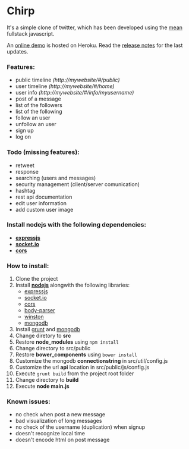 # Chirp

It's a simple clone of twitter, which has been developed using the [mean](https://en.wikipedia.org/wiki/MEAN_(software_bundle)) fullstack javascript.

An [online demo](http://chirp.dimotta.net) is hosted on Heroku.
Read the [release notes](https://github.com/antdimot/chirp/blob/master/Releasenotes.md)
for the last updates.

### Features:
- public timeline *(http://mywebsite/#/public)*
- user timeline   *(http://mywebsite/#/home)*
- user info       *(http://mywebsite/#/info/myusername)*
- post of a message
- list of the followers
- list of the following
- follow an user
- unfollow an user
- sign up
- log on

### Todo (missing features):
- retweet
- response
- searching (users and messages)
- security management (client/server comunication)
- hashtag
- rest api documentation
- edit user information
- add custom user image

### Install **nodejs** with the following dependencies:

- [**expressjs**](http://expressjs.com)
- [**socket.io**](http://socket.io)
- [**cors**](https://github.com/expressjs/cors)

### How to install:
1. Clone the project
2. Install [**nodejs**](https://nodejs.org/en/) alongwith the following libraries:
	- [expressjs](http://expressjs.com)
	- [socket.io](http://socket.io)
	- [cors](https://github.com/expressjs/cors)
	- [body-parser](https://github.com/expressjs/body-parser)
	- [winston](https://github.com/winstonjs/winston)
	- [mongodb](https://docs.mongodb.org/ecosystem/drivers/node-js/)
3. Install [grunt](http://gruntjs.com) and [mongodb](https://www.mongodb.org)
4. Change diretory to **src**
5. Restore **node_modules** using ```npm install```
6. Change directory to src/public
7. Restore **bower_components** using ```bower install```
8. Customize the mongodb **connectionstring** in src/util/config.js
9. Customize the url **api** location in src/public/js/config.js
10. Execute ```grunt build``` from the project root folder
11. Change directory to **build**
12. Execute **node main.js**

### Known issues:
- no check when post a new message
- bad visualization of long messages
- no check of the username (duplication) when signup
- doesn't recognize local time
- doesn't encode html on post message
